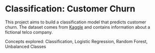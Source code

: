 # Classification: Customer Churn
This project aims to build a classification model that predicts customer churn. The dataset comes from [Kaggle](https://www.kaggle.com/datasets/blastchar/telco-customer-churn) and contains information about a fictional telco company.

Concepts explored: Classification, Logistic Regression, Random Forest, Unbalanced Classes